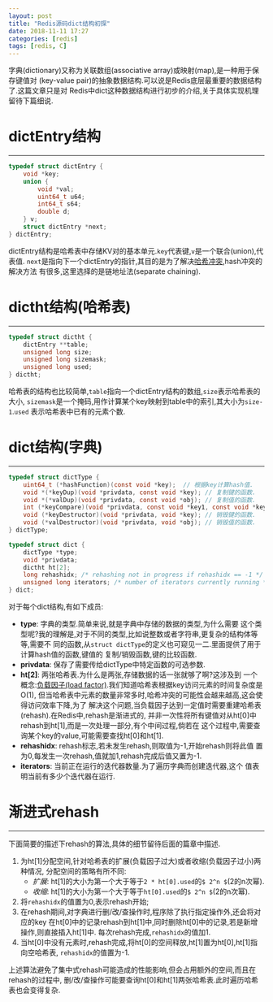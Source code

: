```yaml
---
layout: post
title: "Redis源码dict结构初探"
date: 2018-11-11 17:27
categories: [redis]
tags: [redis, C]
---
```


字典(dictionary)又称为关联数组(associative array)或映射(map),是一种用于保存键值对
(key-value pair)的抽象数据结构.可以说是Redis底层最重要的数据结构了.这篇文章只是对
Redis中dict这种数据结构进行初步的介绍,关于具体实现机理留待下篇细说.

# dictEntry结构
---
```c
typedef struct dictEntry {
    void *key;
    union {
        void *val;
        uint64_t u64;
        int64_t s64;
        double d;
    } v;
    struct dictEntry *next;
} dictEntry;
```
dictEntry结构是哈希表中存储KV对的基本单元.`key`代表键,`v`是一个联合(union),代表值.
`next`是指向下一个dictEntry的指针,其目的是为了解决[哈希冲突][collision],hash冲突的解决方法
有很多,这里选择的是链地址法(separate chaining).

[collision]: https://en.wikipedia.org/wiki/Hash_table#Collision_resolution

# dictht结构(哈希表)
---
```c
typedef struct dictht {
    dictEntry **table;
    unsigned long size;
    unsigned long sizemask;
    unsigned long used;
} dictht;
```
哈希表的结构也比较简单,`table`指向一个dictEntry结构的数组,`size`表示哈希表的大小,
`sizemask`是一个掩码,用作计算某个key映射到table中的索引,其大小为`size-1`.`used`
表示哈希表中已有的元素个数.

# dict结构(字典)
---
```c
typedef struct dictType {
    uint64_t (*hashFunction)(const void *key);  // 根据key计算hash值.
    void *(*keyDup)(void *privdata, const void *key); // 复制键的函数.
    void *(*valDup)(void *privdata, const void *obj); // 复制值的函数.
    int (*keyCompare)(void *privdata, const void *key1, const void *key2);  // 对比键的函数.
    void (*keyDestructor)(void *privdata, void *key); // 销毁键的函数.
    void (*valDestructor)(void *privdata, void *obj); // 销毁值的函数.
} dictType;

typedef struct dict {
    dictType *type;
    void *privdata;
    dictht ht[2];
    long rehashidx; /* rehashing not in progress if rehashidx == -1 */
    unsigned long iterators; /* number of iterators currently running */
} dict;
```
对于每个dict结构,有如下成员:
+ <strong>type</strong>: 字典的类型.简单来说,就是字典中存储的数据的类型,为什么需要
这个类型呢?我的理解是,对于不同的类型,比如说整数或者字符串,更复杂的结构体等等,需要不
同的函数,从`struct dictType`的定义也可窥见一二.里面提供了用于计算hash值的函数,键值的
复制/销毁函数,键的比较函数.
+ <strong>privdata</strong>: 保存了需要传给dictType中特定函数的可选参数.
+ <strong>ht[2]</strong>: 两张哈希表.为什么是两张,存储数据的话一张就够了啊?这涉及到
一个概念:[负载因子(load factor)][load factor].我们知道哈希表根据key访问元素的时间复杂度是O(1),
但当哈希表中元素的数量非常多时,哈希冲突的可能性会越来越高,这会使得访问效率下降,为了
解决这个问题,当负载因子达到一定值时需要重建哈希表(rehash).在Redis中,rehash是渐进式的,
并非一次性将所有键值对从ht[0]中rehash到ht[1],而是一次处理一部分,有个中间过程,倘若在
这个过程中,需要查询某个key的value,可能需要查找ht[0]和ht[1].
+ <strong>rehashidx</strong>: rehash标志,若未发生rehash,则取值为-1,开始rehash则将此值
置为0,每发生一次rehash,值就加1,rehash完成后值又置为-1.
+ <strong>iterators</strong>: 当前正在运行的迭代器数量.为了遍历字典而创建迭代器,这个
值表明当前有多少个迭代器在运行.

[load factor]: https://en.wikipedia.org/wiki/Hash_table#Key_statistics

# 渐进式rehash
---
下面简要的描述下rehash的算法,具体的细节留待后面的篇章中描述.
1. 为ht[1]分配空间,针对哈希表的扩展(负载因子过大)或者收缩(负载因子过小)两种情况,
分配空间的策略有所不同:
    + *扩展*: ht[1]的大小为第一个大于等于`2 * ht[0].used`的`$ 2^n $`(2的n次幂).
    + *收缩*: ht[1]的大小为第一个大于等于`ht[0].used`的`$ 2^n $`(2的n次幂).
2. 将`rehashidx`的值置为0,表示rehash开始;
3. 在rehash期间,对字典进行删/改/查操作时,程序除了执行指定操作外,还会将对应的key
在ht[0]中的记录rehash到ht[1]中,同时删除ht[0]中的记录,若是新增操作,则直接插入ht[1]中.
每次rehash完成,`rehashidx`的值加1.
4. 当ht[0]中没有元素时,rehash完成,将ht[0]的空间释放,ht[1]置为ht[0],ht[1]指向空哈希表,
`rehashidx`的值置为-1.

上述算法避免了集中式rehash可能造成的性能影响,但会占用额外的空间,而且在rehash的过程中,
删/改/查操作可能要查询ht[0]和ht[1]两张哈希表.此时遍历哈希表也会变得复杂.
